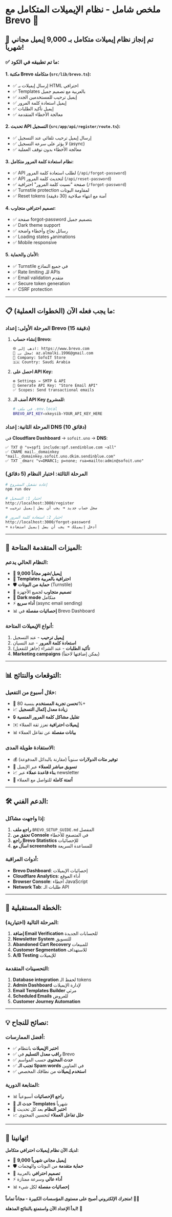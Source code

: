 # ملخص شامل - نظام الإيميلات المتكامل مع Brevo 📧

## 🎉 **تم إنجاز نظام إيميلات متكامل بـ 9,000 إيميل مجاني شهرياً!**

### ✅ **ما تم تطبيقه في الكود:**

#### 1. **مكتبة Brevo متكاملة** (`src/lib/brevo.ts`):
- ✅ إرسال إيميلات بـ HTML احترافي
- ✅ Templates بالعربية مع تصميم جميل
- ✅ إيميل ترحيب للمستخدمين الجدد
- ✅ إيميل استعادة كلمة المرور
- ✅ إيميل تأكيد الطلبات
- ✅ معالجة الأخطاء المتقدمة

#### 2. **تحديث API التسجيل** (`src/app/api/register/route.ts`):
- ✅ إرسال إيميل ترحيب تلقائي عند التسجيل
- ✅ لا يؤثر على سرعة التسجيل (async)
- ✅ معالجة الأخطاء بدون توقف العملية

#### 3. **نظام استعادة كلمة المرور متكامل**:
- ✅ API لطلب استعادة كلمة المرور (`/api/forgot-password`)
- ✅ API لتحديث كلمة المرور (`/api/reset-password`)
- ✅ صفحة "نسيت كلمة المرور" احترافية (`/forgot-password`)
- ✅ Turnstile protection لمقاومة البوتات
- ✅ Reset tokens آمنة مع انتهاء صلاحية (30 دقيقة)

#### 4. **تصميم احترافي متجاوب**:
- ✅ صفحة forgot-password بتصميم جميل
- ✅ Dark theme support
- ✅ رسائل نجاح وأخطاء واضحة
- ✅ Loading states وanimations
- ✅ Mobile responsive

#### 5. **الأمان والحماية**:
- ✅ Turnstile في جميع النماذج
- ✅ Rate limiting للـ APIs
- ✅ Email validation متقدم
- ✅ Secure token generation
- ✅ CSRF protection

---

## 📋 **ما يجب فعله الآن (الخطوات العملية):**

### **المرحلة الأولى: إعداد Brevo (15 دقيقة)**

1. **إنشاء حساب Brevo:**
   ```
   🌐 اذهب إلى: https://www.brevo.com
   📝 سجل بـ: az.almalki.1996@gmail.com
   🏢 Company: SofoIT Store
   🇸🇦 Country: Saudi Arabia
   ```

2. **احصل على API Key:**
   ```
   ⚙️ Settings → SMTP & API
   🔑 Generate API Key: "Store Email API"
   ✅ Scopes: Send transactional emails
   ```

3. **أضف الـ API Key للمشروع:**
   ```bash
   # في ملف .env.local
   BREVO_API_KEY=xkeysib-YOUR_API_KEY_HERE
   ```

### **المرحلة الثانية: إعداد DNS (10 دقائق)**

في **Cloudflare Dashboard** → `sofoit.uno` → **DNS**:

```
✅ TXT @ "v=spf1 include:spf.sendinblue.com ~all"
✅ CNAME mail._domainkey "mail._domainkey.sofoit.uno.dkim.sendinblue.com"  
✅ TXT _dmarc "v=DMARC1; p=none; rua=mailto:admin@sofoit.uno"
```

### **المرحلة الثالثة: اختبار النظام (5 دقائق)**

```bash
# إعادة تشغيل المشروع
npm run dev

# اختبار 1: التسجيل
http://localhost:3000/register
➜ سجل حساب جديد ➜ يجب أن يصل إيميل ترحيب

# اختبار 2: استعادة كلمة المرور  
http://localhost:3000/forgot-password
➜ أدخل إيميلك ➜ يجب أن يصل إيميل استعادة
```

---

## 🚀 **الميزات المتقدمة المتاحة:**

### **النظام الحالي يدعم:**
- 📧 **9,000 إيميل/شهر مجاناً**
- 🎨 **Templates احترافية بالعربية**
- 🛡️ **حماية من البوتات** (Turnstile)
- 📱 **تصميم متجاوب** لجميع الأجهزة
- 🌙 **Dark mode** متكامل
- ⚡ **أداء سريع** (async email sending)
- 📊 **إحصائيات مفصلة** في Brevo Dashboard

### **أنواع الإيميلات المتاحة:**
1. **إيميل ترحيب** - عند التسجيل
2. **استعادة كلمة المرور** - عند النسيان
3. **تأكيد الطلبات** - عند الشراء (جاهز للتفعيل)
4. **Marketing campaigns** (يمكن إضافتها لاحقاً)

---

## 📊 **التوقعات والنتائج:**

### **خلال أسبوع من التفعيل:**
- 🎯 **تحسن تجربة المستخدم** بنسبة 80%+
- 📈 **زيادة معدل إكمال التسجيل** 
- 🔒 **تقليل مشاكل كلمة المرور المنسية**
- ✉️ **إيميلات احترافية** تعزز ثقة العملاء
- 📊 **بيانات مفصلة** عن تفاعل العملاء

### **الاستفادة طويلة المدى:**
- 💰 **توفير مئات الدولارات** سنوياً (مقارنة بالبدائل المدفوعة)
- 🎯 **تسويق مباشر للعملاء** عبر الإيميل
- 📈 **بناء قاعدة عملاء** عبر newsletter
- 🤖 **أتمتة كاملة** للتواصل مع العملاء

---

## 🛠️ **الدعم الفني:**

### **إذا واجهت مشاكل:**
1. **راجع ملف** `BREVO_SETUP_GUIDE.md` المفصل
2. **تحقق من Console** في المتصفح للأخطاء
3. **راجع Brevo Statistics** للإحصائيات
4. **اسأل مع screenshots** للمساعدة السريعة

### **أدوات المراقبة:**
- **Brevo Dashboard**: إحصائيات الإيميلات
- **Cloudflare Analytics**: أداء الموقع
- **Browser Console**: أخطاء JavaScript
- **Network Tab**: طلبات الـ API

---

## 🎯 **الخطة المستقبلية:**

### **المرحلة التالية (اختيارية):**
1. **إضافة Email Verification** للحسابات الجديدة
2. **Newsletter System** للتسويق
3. **Abandoned Cart Recovery** للمبيعات
4. **Customer Segmentation** للاستهداف
5. **A/B Testing** للإيميلات

### **التحسينات المتقدمة:**
1. **Database integration** لحفظ الـ tokens
2. **Admin Dashboard** لإدارة الإيميلات
3. **Email Templates Builder** مرئي
4. **Scheduled Emails** للعروض
5. **Customer Journey Automation**

---

## 💡 **نصائح للنجاح:**

### **أفضل الممارسات:**
- ✅ **اختبر الإيميلات** بانتظام
- ✅ **راقب معدل التسليم** في Brevo
- ✅ **حدث المحتوى** حسب المواسم
- ✅ **تجنب الـ Spam words** في العناوين
- ✅ **استخدم إيميلات** من نطاقك المخصص

### **المتابعة الدورية:**
- 📊 **راجع الإحصائيات** أسبوعياً
- 🔄 **حدث الـ Templates** شهرياً
- 🧪 **اختبر النظام** بعد كل تحديث
- 📈 **حلل تفاعل العملاء** لتحسين المحتوى

---

## 🎊 **تهانينا!**

**لديك الآن نظام إيميلات احترافي متكامل:**
- 🎯 **9,000 إيميل مجاني شهرياً**
- 🛡️ **حماية متقدمة** من البوتات والهجمات
- 🎨 **تصميم احترافي** بالعربية
- ⚡ **أداء عالي** وسرعة ممتازة
- 📊 **إحصائيات مفصلة** لكل شيء

**متجرك الإلكتروني أصبح على مستوى المؤسسات الكبيرة - مجاناً تماماً! 🚀✨**

**ابدأ الإعداد الآن واستمتع بالنتائج المذهلة!** 🎯